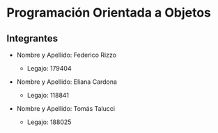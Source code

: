 # Programación Orientada a Objetos

## Integrantes

- Nombre y Apellido: Federico Rizzo
  - Legajo: 179404

- Nombre y Apellido: Eliana Cardona
  - Legajo: 118841

- Nombre y Apellido: Tomás Talucci
  - Legajo: 188025
